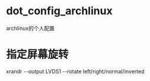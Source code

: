 # dot_config_archlinux
archlinux的个人配置
# 指定屏幕旋转
xrandr --output LVDS1 --rotate left/right/normal/inverted
